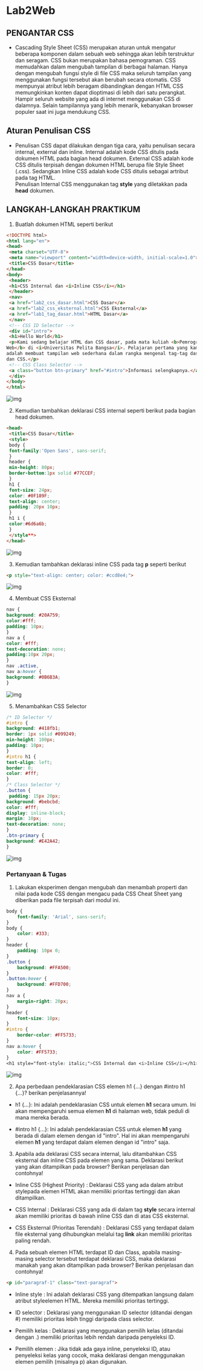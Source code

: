 # Lab2Web

## PENGANTAR CSS 
- Cascading Style Sheet (CSS) merupakan aturan untuk mengatur beberapa komponen dalam sebuah web sehingga akan lebih terstruktur dan seragam. CSS bukan merupakan bahasa pemograman. CSS memudahkan dalam mengubah tampilan di berbagai halaman. Hanya dengan mengubah fungsi style di file CSS maka seluruh tampilan yang menggunakan fungsi tersebut akan berubah secara otomatis. CSS mempunyai atribut lebih beragam dibandingkan dengan HTML CSS memungkinkan konten dapat dioptimasi di lebih dari satu perangkat. Hampir seluruh website yang ada di internet menggunakan CSS di dalamnya. Selain tampilannya yang lebih menarik, kebanyakan browser populer saat ini juga mendukung CSS.

## Aturan Penulisan CSS
- Penulisan CSS dapat dilakukan dengan tiga cara, yaitu penulisan secara internal, external dan inline.
Internal adalah kode CSS ditulis pada dokumen HTML pada bagian head dokumen. External CSS adalah kode CSS ditulis terpisah dengan dokumen HTML berupa file Style Sheet (.css). Sedangkan Inline CSS adalah kode CSS ditulis sebagai artribut pada tag HTML.<br>
Penulisan Internal CSS menggunakan tag **style** yang diletakkan pada **head** dokumen.

## LANGKAH-LANGKAH PRAKTIKUM 
1. Buatlah dokumen HTML seperti berikut 

```html
<!DOCTYPE html>
<html lang="en">
<head>
 <meta charset="UTF-8">
 <meta name="viewport" content="width=device-width, initial-scale=1.0">
 <title>CSS Dasar</title>
</head>
<body>
 <header>
 <h1>CSS Internal dan <i>Inline CSS</i></h1>
 </header>
 <nav>
 <a href="lab2_css_dasar.html">CSS Dasar</a>
 <a href="lab2_css_eksternal.html">CSS Eksternal</a>
 <a href="lab1_tag_dasar.html">HTML Dasar</a>
 </nav>
 <!-- CSS ID Selector -->
 <div id="intro">
 <h1>Hello World</h1>
 <p>Kami sedang belajar HTML dan CSS dasar, pada mata kuliah <b>Pemrograman
Web</b> di <i>Universitas Pelita Bangsa</i>. Pelajaran pertama yang kami dapat
adalah membuat tampilan web sederhana dalam rangka mengenal tag-tag dasar HTML
dan CSS.</p>
 <!-- CSS Class Selector -->
 <a class="button btn-primary" href="#intro">Informasi selengkapnya.</a>
 </div>
</body>
</html>
```

![img](gambar/1.png)

2. Kemudian tambahkan deklarasi CSS internal seperti berikut pada bagian head dokumen.
```html
<head>
 <title>CSS Dasar</title>
 <style>
 body {
 font-family:'Open Sans', sans-serif;
 }
 header {
 min-height: 80px;
 border-bottom:1px solid #77CCEF;
 }
 h1 {
 font-size: 24px;
 color: #0F189F;
 text-align: center;
 padding: 20px 10px;
 }
 h1 i {
 color:#6d6a6b;
 }
 </style**>
</head>

```

![img](gambar/2.png)

3. Kemudian tambahkan deklarasi inline CSS pada tag **p** seperti berikut
```html
<p style="text-align: center; color: #ccd8e4;">

```

![img](gambar/3.png)

4. Membuat CSS Eksternal

```css
nav {
background: #20A759;
color:#fff;
padding: 10px;
}
nav a {
color: #fff;
text-decoration: none;
padding:10px 20px;
}
nav .active,
nav a:hover {
background: #0B6B3A;
}
```

![img](gambar/4.png)

5. Menambahkan CSS Selector
```css
/* ID Selector */
#intro {
background: #418fb1;
border: 1px solid #099249;
min-height: 100px;
padding: 10px;
}
#intro h1 {
text-align: left;
border: 0;
color: #fff;
}
/* Class Selector */
.button {
 padding: 15px 20px;
background: #bebcbd;
color: #fff;
display: inline-block;
margin: 10px;
text-decoration: none;
}
.btn-primary {
background: #E42A42;
}

```

![img](gambar/5.png)<br>

### Pertanyaan & Tugas

1. Lakukan eksperimen dengan mengubah dan menambah properti dan nilai pada kode CSS
dengan mengacu pada CSS Cheat Sheet yang diberikan pada file terpisah dari modul ini.

```css
body {
    font-family: 'Arial', sans-serif;
}
body {
    color: #333;
}
header {
    padding: 10px 0;
}
.button {
    background: #FFA500;
}
.button:hover {
    background: #FFD700;
}
nav a {
    margin-right: 20px;
}
header {
    font-size: 18px;
}
#intro {
    border-color: #FF5733;
}
nav a:hover {
    color: #FF5733;
}
<h1 style="font-style: italic;">CSS Internal dan <i>Inline CSS</i></h1>

```

![img](gambar/6.png)<br>

2. Apa perbedaan pendeklarasian CSS elemen h1 {...} dengan #intro h1 {...}? berikan
penjelasannya!

- h1 {...}: Ini adalah pendeklarasian CSS untuk elemen **h1** secara umum. Ini akan mempengaruhi semua elemen **h1** di halaman web, tidak peduli di mana mereka berada.

- #intro h1 {...}: Ini adalah pendeklarasian CSS untuk elemen **h1** yang berada di dalam elemen dengan id "intro". Hal ini akan mempengaruhi elemen **h1** yang terdapat dalam elemen dengan id "intro" saja.

3. Apabila ada deklarasi CSS secara internal, lalu ditambahkan CSS eksternal dan inline CSS pada elemen yang sama. Deklarasi berikut yang akan ditampilkan pada browser? Berikan penjelasan dan contohnya!

- Inline CSS (Highest Priority) : Deklarasi CSS yang ada dalam atribut stylepada elemen HTML akan memiliki prioritas tertinggi dan akan ditampilkan.

- CSS Internal : Deklarasi CSS yang ada di dalam tag **style** secara internal akan memiliki prioritas di bawah inline CSS dan di atas CSS eksternal.

- CSS Eksternal (Prioritas Terendah) : Deklarasi CSS yang terdapat dalam file eksternal yang dihubungkan melalui tag **link** akan memiliki prioritas paling rendah.

4. Pada sebuah elemen HTML terdapat ID dan Class, apabila masing-masing selector tersebut
terdapat deklarasi CSS, maka deklarasi manakah yang akan ditampilkan pada browser?
Berikan penjelasan dan contohnya!

```html
<p id="paragraf-1" class="text-paragraf"> 
```

- Inline style : Ini adalah deklarasi CSS yang ditempatkan langsung dalam atribut styleelemen HTML. Mereka memiliki prioritas tertinggi.

- ID selector : Deklarasi yang menggunakan ID selector (ditandai dengan #) memiliki prioritas lebih tinggi daripada class selector.

- Pemilih kelas : Deklarasi yang menggunakan pemilih kelas (ditandai dengan .) memiliki prioritas lebih rendah daripada penyeleksi ID.

- Pemilih elemen : Jika tidak ada gaya inline, penyeleksi ID, atau penyeleksi kelas yang cocok, maka deklarasi dengan menggunakan elemen pemilih (misalnya p) akan digunakan.